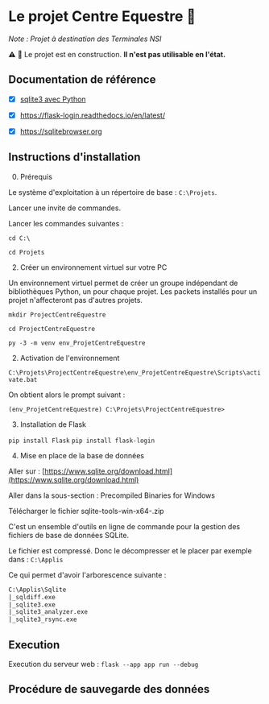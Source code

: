 Le projet Centre Equestre :horse:
=======

_Note : Projet à destination des Terminales NSI_

:warning: :construction: Le projet est en construction. **Il n'est pas utilisable en l'état.** 

Documentation de référence
-----------

- [x] [sqlite3 avec Python](https://docs.python.org/3/library/sqlite3.html)
- [x] https://flask-login.readthedocs.io/en/latest/
- [x] https://sqlitebrowser.org



Instructions d'installation
-----------

0) Prérequis

Le système d'exploitation à un répertoire de base : `C:\Projets`.

Lancer une invite de commandes.

Lancer les commandes suivantes :

`cd C:\`

`cd Projets`


2) Créer un environnement virtuel sur votre PC

Un environnement virtuel permet de créer un groupe indépendant de bibliothèques Python, un pour chaque projet. Les packets installés pour un projet n'affecteront pas d'autres projets.

`mkdir ProjectCentreEquestre`

`cd ProjectCentreEquestre`

`py -3 -m venv env_ProjetCentreEquestre`

2) Activation de l'environnement

`C:\Projets\ProjectCentreEquestre\env_ProjetCentreEquestre\Scripts\activate.bat`

On obtient alors le prompt suivant :

`(env_ProjetCentreEquestre) C:\Projets\ProjectCentreEquestre>`
 
3) Installation de Flask

`pip install Flask`
`pip install flask-login`

4) Mise en place de la base de données

Aller sur : [https://www.sqlite.org/download.html](https://www.sqlite.org/download.html)

Aller dans la sous-section : Precompiled Binaries for Windows

Télécharger le fichier sqlite-tools-win-x64-<version>.zip

C'est un ensemble d'outils en ligne de commande pour la gestion des fichiers de base de données SQLite.

Le fichier est compressé. Donc le décompresser et le placer par exemple dans : `C:\Applis`

Ce qui permet d'avoir l'arborescence suivante :

```txt
C:\Applis\Sqlite
|_sqldiff.exe
|_sqlite3.exe
|_sqlite3_analyzer.exe
|_sqlite3_rsync.exe
```

Execution
-----------

Execution du serveur web :   `flask --app app run --debug`

Procédure de sauvegarde des données
-----------
